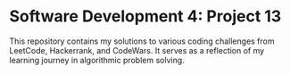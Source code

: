 # Software Development 4: Project 13

This repository contains my solutions to various coding challenges from LeetCode, Hackerrank, and CodeWars. It serves as a reflection of my learning journey in algorithmic problem solving.
